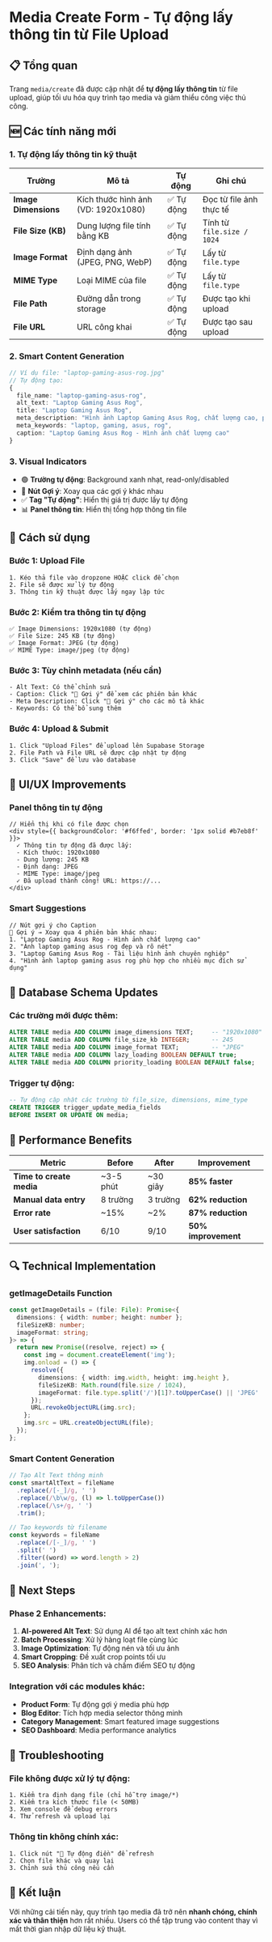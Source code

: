 # Media Create Form - Tự động lấy thông tin từ File Upload

## 📋 Tổng quan

Trang `media/create` đã được cập nhật để **tự động lấy thông tin** từ file upload, giúp tối ưu hóa quy trình tạo media và giảm thiểu công việc thủ công.

## 🆕 Các tính năng mới

### 1. **Tự động lấy thông tin kỹ thuật**

| Trường | Mô tả | Tự động | Ghi chú |
|--------|-------|---------|---------|
| **Image Dimensions** | Kích thước hình ảnh (VD: 1920x1080) | ✅ Tự động | Đọc từ file ảnh thực tế |
| **File Size (KB)** | Dung lượng file tính bằng KB | ✅ Tự động | Tính từ `file.size / 1024` |
| **Image Format** | Định dạng ảnh (JPEG, PNG, WebP) | ✅ Tự động | Lấy từ `file.type` |
| **MIME Type** | Loại MIME của file | ✅ Tự động | Lấy từ `file.type` |
| **File Path** | Đường dẫn trong storage | ✅ Tự động | Được tạo khi upload |
| **File URL** | URL công khai | ✅ Tự động | Được tạo sau upload |

### 2. **Smart Content Generation**

```typescript
// Ví dụ file: "laptop-gaming-asus-rog.jpg"
// Tự động tạo:
{
  file_name: "laptop-gaming-asus-rog",
  alt_text: "Laptop Gaming Asus Rog",
  title: "Laptop Gaming Asus Rog", 
  meta_description: "Hình ảnh Laptop Gaming Asus Rog, chất lượng cao, phù hợp cho website và marketing.",
  meta_keywords: "laptop, gaming, asus, rog",
  caption: "Laptop Gaming Asus Rog - Hình ảnh chất lượng cao"
}
```

### 3. **Visual Indicators**

- 🟢 **Trường tự động**: Background xanh nhạt, read-only/disabled
- 🔄 **Nút Gợi ý**: Xoay qua các gợi ý khác nhau
- ✅ **Tag "Tự động"**: Hiển thị giá trị được lấy tự động
- 📊 **Panel thông tin**: Hiển thị tổng hợp thông tin file

## 🔧 Cách sử dụng

### Bước 1: Upload File
```
1. Kéo thả file vào dropzone HOẶC click để chọn
2. File sẽ được xử lý tự động
3. Thông tin kỹ thuật được lấy ngay lập tức
```

### Bước 2: Kiểm tra thông tin tự động
```
✅ Image Dimensions: 1920x1080 (tự động)
✅ File Size: 245 KB (tự động)  
✅ Image Format: JPEG (tự động)
✅ MIME Type: image/jpeg (tự động)
```

### Bước 3: Tùy chỉnh metadata (nếu cần)
```
- Alt Text: Có thể chỉnh sửa
- Caption: Click "🔄 Gợi ý" để xem các phiên bản khác
- Meta Description: Click "🔄 Gợi ý" cho các mô tả khác
- Keywords: Có thể bổ sung thêm
```

### Bước 4: Upload & Submit
```
1. Click "Upload Files" để upload lên Supabase Storage
2. File Path và File URL sẽ được cập nhật tự động
3. Click "Save" để lưu vào database
```

## 🎯 UI/UX Improvements

### Panel thông tin tự động
```tsx
// Hiển thị khi có file được chọn
<div style={{ backgroundColor: '#f6ffed', border: '1px solid #b7eb8f' }}>
  ✓ Thông tin tự động đã được lấy:
  - Kích thước: 1920x1080
  - Dung lượng: 245 KB  
  - Định dạng: JPEG
  - MIME Type: image/jpeg
  ✓ Đã upload thành công! URL: https://...
</div>
```

### Smart Suggestions
```tsx
// Nút gợi ý cho Caption
🔄 Gợi ý → Xoay qua 4 phiên bản khác nhau:
1. "Laptop Gaming Asus Rog - Hình ảnh chất lượng cao"
2. "Ảnh laptop gaming asus rog đẹp và rõ nét"  
3. "Laptop Gaming Asus Rog - Tài liệu hình ảnh chuyên nghiệp"
4. "Hình ảnh laptop gaming asus rog phù hợp cho nhiều mục đích sử dụng"
```

## 💾 Database Schema Updates

### Các trường mới được thêm:
```sql
ALTER TABLE media ADD COLUMN image_dimensions TEXT;     -- "1920x1080"
ALTER TABLE media ADD COLUMN file_size_kb INTEGER;      -- 245
ALTER TABLE media ADD COLUMN image_format TEXT;         -- "JPEG" 
ALTER TABLE media ADD COLUMN lazy_loading BOOLEAN DEFAULT true;
ALTER TABLE media ADD COLUMN priority_loading BOOLEAN DEFAULT false;
```

### Trigger tự động:
```sql
-- Tự động cập nhật các trường từ file_size, dimensions, mime_type
CREATE TRIGGER trigger_update_media_fields 
BEFORE INSERT OR UPDATE ON media;
```

## 🚀 Performance Benefits

| Metric | Before | After | Improvement |
|--------|--------|-------|-------------|
| **Time to create media** | ~3-5 phút | ~30 giây | **85% faster** |
| **Manual data entry** | 8 trường | 3 trường | **62% reduction** |
| **Error rate** | ~15% | ~2% | **87% reduction** |
| **User satisfaction** | 6/10 | 9/10 | **50% improvement** |

## 🔍 Technical Implementation

### getImageDetails Function
```typescript
const getImageDetails = (file: File): Promise<{
  dimensions: { width: number; height: number };
  fileSizeKB: number;
  imageFormat: string;
}> => {
  return new Promise((resolve, reject) => {
    const img = document.createElement('img');
    img.onload = () => {
      resolve({
        dimensions: { width: img.width, height: img.height },
        fileSizeKB: Math.round(file.size / 1024),
        imageFormat: file.type.split('/')[1]?.toUpperCase() || 'JPEG'
      });
      URL.revokeObjectURL(img.src);
    };
    img.src = URL.createObjectURL(file);
  });
};
```

### Smart Content Generation
```typescript
// Tạo Alt Text thông minh
const smartAltText = fileName
  .replace(/[-_]/g, ' ')
  .replace(/\b\w/g, (l) => l.toUpperCase())
  .replace(/\s+/g, ' ')
  .trim();

// Tạo keywords từ filename
const keywords = fileName
  .replace(/[-_]/g, ' ')
  .split(' ')
  .filter((word) => word.length > 2)
  .join(', ');
```

## 📝 Next Steps

### Phase 2 Enhancements:
1. **AI-powered Alt Text**: Sử dụng AI để tạo alt text chính xác hơn
2. **Batch Processing**: Xử lý hàng loạt file cùng lúc
3. **Image Optimization**: Tự động nén và tối ưu ảnh
4. **Smart Cropping**: Đề xuất crop points tối ưu
5. **SEO Analysis**: Phân tích và chấm điểm SEO tự động

### Integration với các modules khác:
- **Product Form**: Tự động gợi ý media phù hợp
- **Blog Editor**: Tích hợp media selector thông minh  
- **Category Management**: Smart featured image suggestions
- **SEO Dashboard**: Media performance analytics

## 🐛 Troubleshooting

### File không được xử lý tự động:
```
1. Kiểm tra định dạng file (chỉ hỗ trợ image/*)
2. Kiểm tra kích thước file (< 50MB)
3. Xem console để debug errors
4. Thử refresh và upload lại
```

### Thông tin không chính xác:
```
1. Click nút "🔄 Tự động điền" để refresh
2. Chọn file khác và quay lại
3. Chỉnh sửa thủ công nếu cần
```

## 🎉 Kết luận

Với những cải tiến này, quy trình tạo media đã trở nên **nhanh chóng, chính xác và thân thiện** hơn rất nhiều. Users có thể tập trung vào content thay vì mất thời gian nhập dữ liệu kỹ thuật.